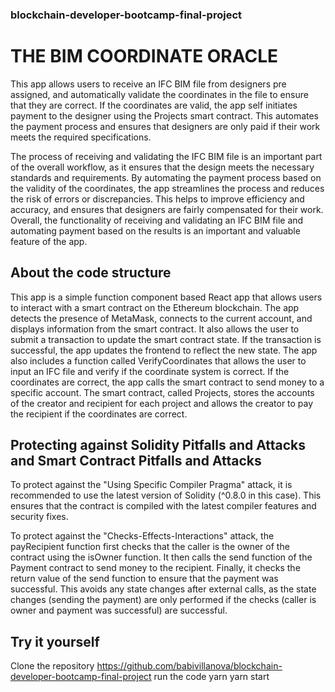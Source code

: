 ### blockchain-developer-bootcamp-final-project
# THE BIM COORDINATE ORACLE 

This app allows users to receive an IFC BIM file from designers pre assigned, and automatically validate the coordinates in the file to ensure that they are correct. If the coordinates are valid, the app self initiates payment to the designer using the Projects smart contract. This automates the payment process and ensures that designers are only paid if their work meets the required specifications.

The process of receiving and validating the IFC BIM file is an important part of the overall workflow, as it ensures that the design meets the necessary standards and requirements. By automating the payment process based on the validity of the coordinates, the app streamlines the process and reduces the risk of errors or discrepancies. This helps to improve efficiency and accuracy, and ensures that designers are fairly compensated for their work. Overall, the functionality of receiving and validating an IFC BIM file and automating payment based on the results is an important and valuable feature of the app.


## About the code structure
This app is a simple function component based React app that allows users to interact with a smart contract on the Ethereum blockchain. The app detects the presence of MetaMask, connects to the current account, and displays information from the smart contract. It also allows the user to submit a transaction to update the smart contract state. If the transaction is successful, the app updates the frontend to reflect the new state. The app also includes a function called VerifyCoordinates that allows the user to input an IFC file and verify if the coordinate system is correct. If the coordinates are correct, the app calls the smart contract to send money to a specific account. The smart contract, called Projects, stores the accounts of the creator and recipient for each project and allows the creator to pay the recipient if the coordinates are correct.

## Protecting against Solidity Pitfalls and Attacks and Smart Contract Pitfalls and Attacks

To protect against the "Using Specific Compiler Pragma" attack, it is recommended to use the latest version of Solidity (^0.8.0 in this case). This ensures that the contract is compiled with the latest compiler features and security fixes.

To protect against the "Checks-Effects-Interactions" attack, the payRecipient function first checks that the caller is the owner of the contract using the isOwner function. It then calls the send function of the Payment contract to send money to the recipient. Finally, it checks the return value of the send function to ensure that the payment was successful. This avoids any state changes after external calls, as the state changes (sending the payment) are only performed if the checks (caller is owner and payment was successful) are successful.

## Try it yourself

Clone the repository https://github.com/babivillanova/blockchain-developer-bootcamp-final-project
run the code
yarn
yarn start
